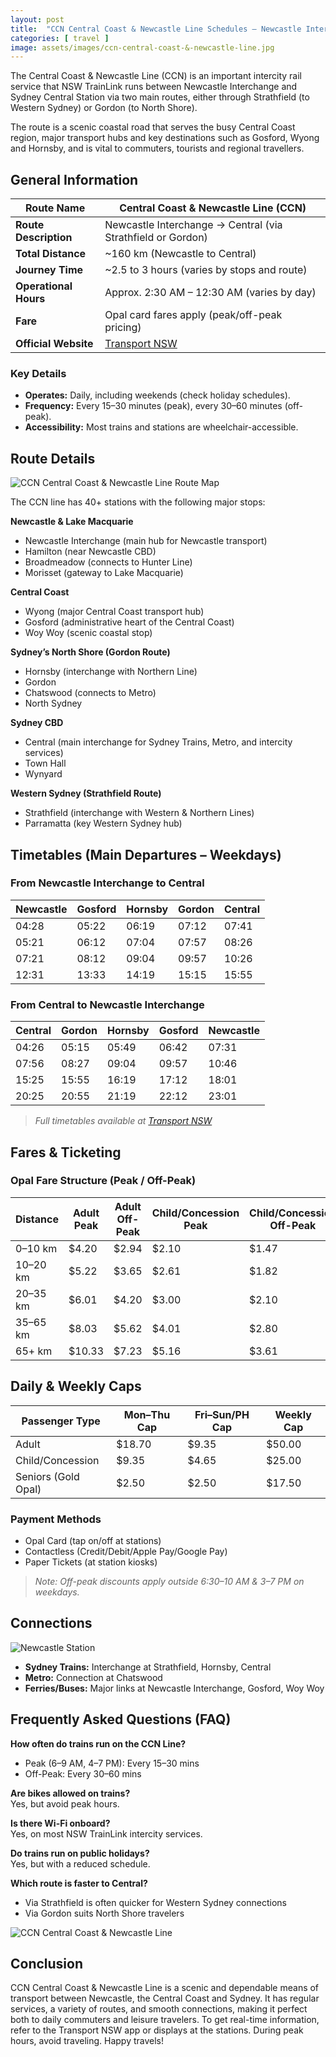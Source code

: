 ```yaml
---
layout: post
title:  "CCN Central Coast & Newcastle Line Schedules – Newcastle Interchange to Central via Strathfield or Gordon"
categories: [ travel ]
image: assets/images/ccn-central-coast-&-newcastle-line.jpg
---
```


The Central Coast & Newcastle Line (CCN) is an important intercity rail service that NSW TrainLink runs between Newcastle Interchange and Sydney Central Station via two main routes, either through Strathfield (to Western Sydney) or Gordon (to North Shore).  

The route is a scenic coastal road that serves the busy Central Coast region, major transport hubs and key destinations such as Gosford, Wyong and Hornsby, and is vital to commuters, tourists and regional travellers.

## General Information
| **Route Name**           | Central Coast & Newcastle Line (CCN)                |
|--------------------------|-----------------------------------------------------|
| **Route Description**    | Newcastle Interchange → Central (via Strathfield or Gordon) |
| **Total Distance**       | ~160 km (Newcastle to Central)                      |
| **Journey Time**         | ~2.5 to 3 hours (varies by stops and route)         |
| **Operational Hours**    | Approx. 2:30 AM – 12:30 AM (varies by day)          |
| **Fare**                 | Opal card fares apply (peak/off-peak pricing)       |
| **Official Website**     | [Transport NSW](https://transportnsw.info/)         |

### Key Details
- **Operates:** Daily, including weekends (check holiday schedules).  
- **Frequency:** Every 15–30 minutes (peak), every 30–60 minutes (off-peak).  
- **Accessibility:** Most trains and stations are wheelchair-accessible.  

## Route Details

![CCN Central Coast & Newcastle Line Route Map](/assets/images/ccn-central-coast-&-newcastle-line-route-map.jpg)

The CCN line has 40+ stations with the following major stops:

**Newcastle & Lake Macquarie**  
- Newcastle Interchange (main hub for Newcastle transport)  
- Hamilton (near Newcastle CBD)  
- Broadmeadow (connects to Hunter Line)  
- Morisset (gateway to Lake Macquarie)  

**Central Coast**  
- Wyong (major Central Coast transport hub)  
- Gosford (administrative heart of the Central Coast)  
- Woy Woy (scenic coastal stop)  

**Sydney’s North Shore (Gordon Route)**  
- Hornsby (interchange with Northern Line)  
- Gordon  
- Chatswood (connects to Metro)  
- North Sydney  

**Sydney CBD**  
- Central (main interchange for Sydney Trains, Metro, and intercity services)  
- Town Hall  
- Wynyard  

**Western Sydney (Strathfield Route)**  
- Strathfield (interchange with Western & Northern Lines)  
- Parramatta (key Western Sydney hub)  

## Timetables (Main Departures – Weekdays)

### From Newcastle Interchange to Central

| Newcastle | Gosford | Hornsby | Gordon | Central |
|-----------|---------|---------|--------|---------|
| 04:28     | 05:22   | 06:19   | 07:12  | 07:41   |
| 05:21     | 06:12   | 07:04   | 07:57  | 08:26   |
| 07:21     | 08:12   | 09:04   | 09:57  | 10:26   |
| 12:31     | 13:33   | 14:19   | 15:15  | 15:55   |

### From Central to Newcastle Interchange

| Central | Gordon | Hornsby | Gosford | Newcastle |
|---------|--------|---------|---------|-----------|
| 04:26   | 05:15  | 05:49   | 06:42   | 07:31     |
| 07:56   | 08:27  | 09:04   | 09:57   | 10:46     |
| 15:25   | 15:55  | 16:19   | 17:12   | 18:01     |
| 20:25   | 20:55  | 21:19   | 22:12   | 23:01     |

> *Full timetables available at [Transport NSW](https://transportnsw.info/)*

## Fares & Ticketing

### Opal Fare Structure (Peak / Off-Peak)

| Distance   | Adult Peak | Adult Off-Peak | Child/Concession Peak | Child/Concession Off-Peak |
|------------|------------|----------------|------------------------|----------------------------|
| 0–10 km    | $4.20      | $2.94          | $2.10                  | $1.47                      |
| 10–20 km   | $5.22      | $3.65          | $2.61                  | $1.82                      |
| 20–35 km   | $6.01      | $4.20          | $3.00                  | $2.10                      |
| 35–65 km   | $8.03      | $5.62          | $4.01                  | $2.80                      |
| 65+ km     | $10.33     | $7.23          | $5.16                  | $3.61                      |

## Daily & Weekly Caps

| Passenger Type     | Mon–Thu Cap | Fri–Sun/PH Cap | Weekly Cap |
|--------------------|-------------|----------------|------------|
| Adult              | $18.70      | $9.35          | $50.00     |
| Child/Concession   | $9.35       | $4.65          | $25.00     |
| Seniors (Gold Opal)| $2.50       | $2.50          | $17.50     |

### Payment Methods
- Opal Card (tap on/off at stations)  
- Contactless (Credit/Debit/Apple Pay/Google Pay)  
- Paper Tickets (at station kiosks)  

> *Note: Off-peak discounts apply outside 6:30–10 AM & 3–7 PM on weekdays.*

## Connections

![Newcastle Station](/assets/images/newcastle-station.jpg)

- **Sydney Trains:** Interchange at Strathfield, Hornsby, Central  
- **Metro:** Connection at Chatswood  
- **Ferries/Buses:** Major links at Newcastle Interchange, Gosford, Woy Woy  

## Frequently Asked Questions (FAQ)

**How often do trains run on the CCN Line?**  
- Peak (6–9 AM, 4–7 PM): Every 15–30 mins  
- Off-Peak: Every 30–60 mins  

**Are bikes allowed on trains?**  
Yes, but avoid peak hours.  

**Is there Wi-Fi onboard?**  
Yes, on most NSW TrainLink intercity services.  

**Do trains run on public holidays?**  
Yes, but with a reduced schedule.  

**Which route is faster to Central?**  
- Via Strathfield is often quicker for Western Sydney connections  
- Via Gordon suits North Shore travelers  

![CCN Central Coast & Newcastle Line](/assets/images/ccn-central-coast-&-newcastle-line.jpg)

## Conclusion
CCN Central Coast & Newcastle Line is a scenic and dependable means of transport between Newcastle, the Central Coast and Sydney. It has regular services, a variety of routes, and smooth connections, making it perfect both to daily commuters and leisure travelers. To get real-time information, refer to the Transport NSW app or displays at the stations. During peak hours, avoid traveling. Happy travels!
